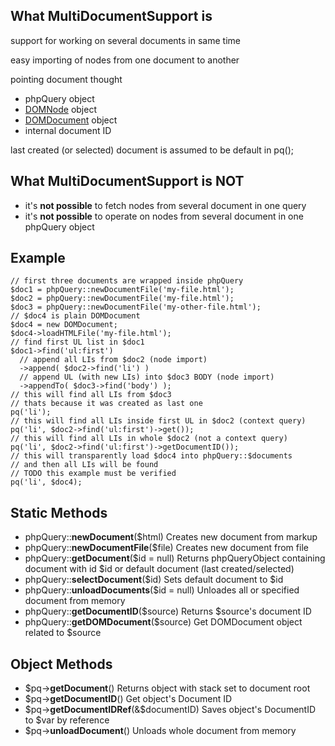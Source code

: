 What MultiDocumentSupport is
----------------------------

support for working on several documents in same time

easy importing of nodes from one document to another

pointing document thought

-   phpQuery object
-   [DOMNode](http://www.php.net/manual/en/class.domnode.php) object
-   [DOMDocument](http://www.php.net/manual/en/class.domdocument.php)
    object
-   internal document ID

last created (or selected) document is assumed to be default in pq();

What MultiDocumentSupport is NOT
--------------------------------

-   it's **not possible** to fetch nodes from several document in one
    query
-   it's **not possible** to operate on nodes from several document in
    one phpQuery object

Example
-------

``` {.prettyprint}
// first three documents are wrapped inside phpQuery
$doc1 = phpQuery::newDocumentFile('my-file.html');
$doc2 = phpQuery::newDocumentFile('my-file.html');
$doc3 = phpQuery::newDocumentFile('my-other-file.html');
// $doc4 is plain DOMDocument
$doc4 = new DOMDocument;
$doc4->loadHTMLFile('my-file.html');
// find first UL list in $doc1
$doc1->find('ul:first')
  // append all LIs from $doc2 (node import)
  ->append( $doc2->find('li') )
  // append UL (with new LIs) into $doc3 BODY (node import)
  ->appendTo( $doc3->find('body') );
// this will find all LIs from $doc3
// thats because it was created as last one
pq('li');
// this will find all LIs inside first UL in $doc2 (context query)
pq('li', $doc2->find('ul:first')->get());
// this will find all LIs in whole $doc2 (not a context query)
pq('li', $doc2->find('ul:first')->getDocumentID());
// this will transparently load $doc4 into phpQuery::$documents
// and then all LIs will be found
// TODO this example must be verified
pq('li', $doc4); 
```

Static Methods
--------------

-   phpQuery::**newDocument**(\$html) Creates new document from markup
-   phpQuery::**newDocumentFile**(\$file) Creates new document from file
-   phpQuery::**getDocument**(\$id = null) Returns phpQueryObject
    containing document with id \$id or default document (last
    created/selected)
-   phpQuery::**selectDocument**(\$id) Sets default document to \$id
-   phpQuery::**unloadDocuments**(\$id = null) Unloades all or specified
    document from memory
-   phpQuery::**getDocumentID**(\$source) Returns \$source's document ID
-   phpQuery::**getDOMDocument**(\$source) Get DOMDocument object
    related to \$source

Object Methods
--------------

-   \$pq-\>**getDocument**() Returns object with stack set to document
    root
-   \$pq-\>**getDocumentID**() Get object's Document ID
-   \$pq-\>**getDocumentIDRef**(&\$documentID) Saves object's DocumentID
    to \$var by reference
-   \$pq-\>**unloadDocument**() Unloads whole document from memory

